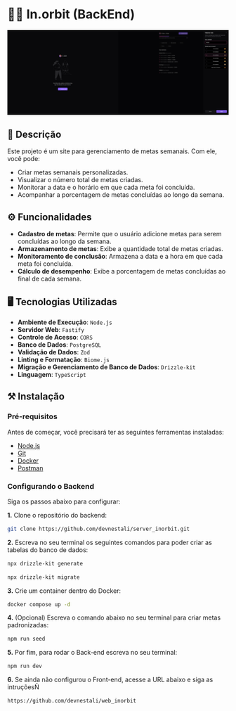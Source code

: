 # 🧑‍🚀 In.orbit (BackEnd)

![in.orbit](./src/assets/imageToReadmeBackEnd.png)

## 📃 Descrição

Este projeto é um site para gerenciamento de metas semanais. Com ele, você pode:
- Criar metas semanais personalizadas.
- Visualizar o número total de metas criadas.
- Monitorar a data e o horário em que cada meta foi concluída.
- Acompanhar a porcentagem de metas concluídas ao longo da semana.

## ⚙️ Funcionalidades

- **Cadastro de metas**: Permite que o usuário adicione metas para serem concluídas ao longo da semana.
- **Armazenamento de metas**: Exibe a quantidade total de metas criadas.
- **Monitoramento de conclusão**: Armazena a data e a hora em que cada meta foi concluída.
- **Cálculo de desempenho**: Exibe a porcentagem de metas concluídas ao final de cada semana.

## 🖥️ Tecnologias Utilizadas

- **Ambiente de Execução**: `Node.js`
- **Servidor Web**: `Fastify` 
- **Controle de Acesso**: `CORS` 
- **Banco de Dados**: `PostgreSQL`
- **Validação de Dados**: `Zod` 
- **Linting e Formatação**: `Biome.js`
- **Migração e Gerenciamento de Banco de Dados**: `Drizzle-kit`
- **Linguagem**: `TypeScript`

## ⚒️ Instalação

### Pré-requisitos

Antes de começar, você precisará ter as seguintes ferramentas instaladas:
- [Node.js](https://nodejs.org/en/)
- [Git](https://git-scm.com/)
- [Docker](https://www.docker.com/)
- [Postman](https://www.postman.com/)

### Configurando o Backend

Siga os passos abaixo para configurar:

**1.** Clone o repositório do backend:

```bash
git clone https://github.com/devnestali/server_inorbit.git
```

**2.** Escreva no seu terminal os seguintes comandos para poder criar as tabelas do banco de dados: 

```bash
npx drizzle-kit generate
```

```bash
npx drizzle-kit migrate
```

**3.** Crie um container dentro do Docker: 

```bash
docker compose up -d
```

**4.** (Opcional) Escreva o comando abaixo no seu terminal para criar metas padronizadas:

```bash
npm run seed
```

**5.** Por fim, para rodar o Back-end escreva no seu terminal: 

```bash
npm run dev
```

**6.** Se ainda não configurou o Front-end, acesse a URL abaixo e siga as intruçõesÑ 

```bash
https://github.com/devnestali/web_inorbit
```